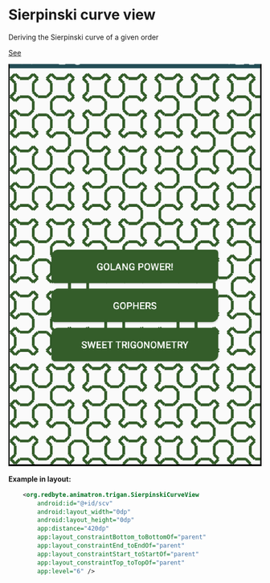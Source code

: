 # Sierpinski curve view #

Deriving the Sierpinski curve of a given order

[See](https://en.wikipedia.org/wiki/Sierpi%C5%84ski_curve)

 
<p align="center">
<img src="https://github.com/i-redbyte/Animatron/blob/master/info/img/sierpincki.png" alt="Sierpincki curve">
</p>

**Example in layout:**

```xml
    <org.redbyte.animatron.trigan.SierpinskiCurveView
        android:id="@+id/scv"
        android:layout_width="0dp"
        android:layout_height="0dp"
        app:distance="420dp"
        app:layout_constraintBottom_toBottomOf="parent"
        app:layout_constraintEnd_toEndOf="parent"
        app:layout_constraintStart_toStartOf="parent"
        app:layout_constraintTop_toTopOf="parent"
        app:level="6" />
```